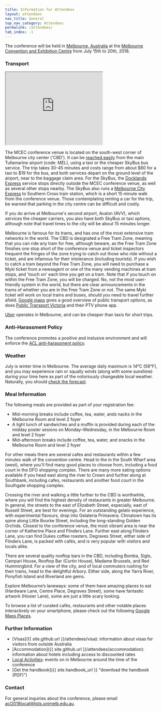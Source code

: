 ```yaml
---
title: Information for Attendees
layout: attendees
nav_title: General
top_nav_category: Attendees
permalink: /attendees/
tab_index: -1
---
```


The conference will be held in [Melbourne, Australia](https://www.melbourne.org/?utm_source=Microsite&utm_campaign=Computational%20Linguistics) at
the [Melbourne Convention and Exhibition Centre](http://mcec.com.au/) from July 15th to 20th, 2018.

### Transport

<iframe src="https://www.google.com/maps/d/embed?mid=10fODwxGgG0wR4djbdgfmvUagAczDOjY3" width="320" height="240"></iframe>

The MCEC conference venue is located on the south-west corner of Melbourne city center ('CBD').
It can be [reached easily](https://www.rome2rio.com/map/Melbourne-Airport-MEL/1-Convention-Centre-Pl-South-Wharf-VIC-3006-Australia) from the main Tullamarine airport (code: MEL), using a taxi or the cheaper SkyBus bus service. 
The trip takes 30-45 minutes and costs range from about $60 for a taxi to $19 for the bus, and both services depart on the ground level of the airport, near to the baggage claim area. 
For the SkyBus, the [Docklands Express](https://www.skybus.com.au/southbank-docklands-express/) service stops directly outside the MCEC conference venue, as well as several other stops nearby. 
The SkyBus also runs a [Melbourne City Express](https://www.skybus.com.au/melbourne-city-express/) to Southern Cross train station, which is a short 15 minute walk from the conference venue.
Those contemplating renting a car for the trip, be warned that parking in the city centre can be difficult and costly.

If you do arrive at Melbourne's second airport, Avalon (AVV), which services the cheaper carriers, you also have both SkyBus or taxi options, although note that travel times to the city will be about 15 minutes longer.

Melbourne is famous for its trams, and has one of the most extensive tram networks in the world. The CBD is designated a Free Tram Zone, meaning that you can ride any tram for free, although beware, as the Free Tram Zone finishes one stop short of the conference venue and 
ticket inspectors frequent the fringes of the zone trying to catch out
those who ride without a ticket, and are infamous for their intolerance
(including tourists). If you wish to catch a tram beyond the Free Tram
Zone, you will need to purchase a Myki ticket from a newsagent or one of
the many vending machines at tram stops, and 'touch on' each time you
get on a tram. Note that if you touch on within the Free Tram Zone, you
will be charged. No, not the most user-friendly system in the world, but
there are clear announcements in the trams of whether you are in the
Free Tram Zone or not. The same Myki ticket will work on local trains 
and buses, should you need to travel further afield. [Google maps](https://www.google.com/maps) gives
a good overview of public transport options, as does [Public Transport Victoria](https://www.ptv.vic.gov.au/) and their PTV phone app.

[Uber](https://www.uber.com/en-AU/) operates in Melbourne, and can be cheaper than taxis for short trips.

### Anti-Harassment Policy

The conference promotes a positive and inslusive environment and will enforce the [ACL anti-harassment policy](https://www.aclweb.org/adminwiki/index.php?title=Anti-Harassment_Policy).

### Weather

July is winter time in Melbourne. The average daily maximum is 14°C (58°F),  and you may experience rain or squally winds (along with some sunshine) during your time here as part of the notoriously changeable local weather. Naturally, you should [check the forecast](http://www.bom.gov.au/vic/forecasts/melbourne.shtml).

### Meal Information

The following meals are provided as part of your registration fee:
* Mid-morning breaks include coffee, tea, water, ands nacks in the Melbourne Room and level 2 foyer
* A light lunch of sandwiches and a muffin is provided during each of the midday poster sesions on Monday–Wednesday, in the Melbourne Room and level 2 foyer
* Mid-afternoon breaks include coffee, tea, water, and snacks in the Melbourne Room and level 2 foyer

For other meals there are several cafes and restaurants within a few minutes walk of the convention centre. Head to the in the South Wharf area (west), where you'll find many good places to choose from, including a food court in  the DFO shopping complex. There are many more eating options available if you head east along the river to Crown and further along at Southbank, including cafes, restaurants and another food court in the Southgate shopping complex.  

Crossing the river and walking a little further to the CBD is worthwhile, where you will find the highest density of restaurants in greater Melbourne. In general, the streets to the east of Elizabeth Street, especially, east of Russell Street, are best for evenings. For an outstanding gelato experience, with experimental flavours, drop into Gelateria Primavera. Chinatown has its spine along Little Bourke Street, including the long-standing Golden Orchids.
Closest to the conference venue, the most vibrant area is near the corner of Katherine Place and Flinders Lane. Further east along Flinders Lane, you can find Dukes coffee roasters. Degraves Street, either side of Flinders Lane, is packed with cafés, and is very popular with visitors and locals alike.

There are several quality rooftop bars in the CBD, including Bomba, Siglo, Campari House, Rooftop Bar (Curtin House), Madame Brussels, and Red Hummingbird. For a view of the city, and of local commuters rushing for their trains, head to the delightful Arbory. Either side, along the Yarra River, Ponyfish Island and Riverland are gems.

Explore Melbourne’s laneways: some of them have amazing places to eat (Hardware Lane, Centre Place, Degraves Street), some have fantastic artwork (Hosier Lane), some are just a little scary looking.

To browse a list of curated cafés, restaurants and other notable places interactively on your smartphone, please check out the following [Google Maps Places](https://goo.gl/maps/6Q96QDCHbJD2).

### Further Information

* [Visas]({{ site.github.url }}/attendees/visa): information about visas for visitors from outside Australia
* [Accommodation]({{ site.github.url }}/attendees/accommodation): information about hotels including access to discounted rates
* [Local Activities](https://whatson.melbourne.vic.gov.au/winter/Pages/default.aspx): events on in Melbourne around the time of the conference
* [Get the handbook]({{ site.handbook_url }} "download the handbook (PDF)")

### Contact

For general inquiries about the conference, please email <acl2018local@lists.unimelb.edu.au>.
